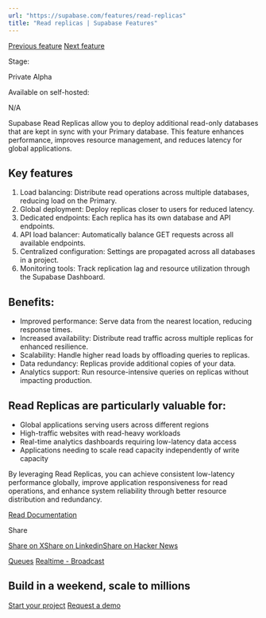 ```yaml
---
url: "https://supabase.com/features/read-replicas"
title: "Read replicas | Supabase Features"
---
```


[Previous feature](https://supabase.com/features/queues) [Next feature](https://supabase.com/features/realtime-broadcast)

Stage:

Private Alpha

Available on self-hosted:

N/A

Supabase Read Replicas allow you to deploy additional read-only databases that are kept in sync with your Primary database. This feature enhances performance, improves resource management, and reduces latency for global applications.

## Key features

1. Load balancing: Distribute read operations across multiple databases, reducing load on the Primary.
2. Global deployment: Deploy replicas closer to users for reduced latency.
3. Dedicated endpoints: Each replica has its own database and API endpoints.
4. API load balancer: Automatically balance GET requests across all available endpoints.
5. Centralized configuration: Settings are propagated across all databases in a project.
6. Monitoring tools: Track replication lag and resource utilization through the Supabase Dashboard.

## Benefits:

- Improved performance: Serve data from the nearest location, reducing response times.
- Increased availability: Distribute read traffic across multiple replicas for enhanced resilience.
- Scalability: Handle higher read loads by offloading queries to replicas.
- Data redundancy: Replicas provide additional copies of your data.
- Analytics support: Run resource-intensive queries on replicas without impacting production.

## Read Replicas are particularly valuable for:

- Global applications serving users across different regions
- High-traffic websites with read-heavy workloads
- Real-time analytics dashboards requiring low-latency data access
- Applications needing to scale read capacity independently of write capacity

By leveraging Read Replicas, you can achieve consistent low-latency performance globally, improve application responsiveness for read operations, and enhance system reliability through better resource distribution and redundancy.

[Read Documentation](https://supabase.com/docs/guides/platform/read-replicas)

Share

[Share on X](https://twitter.com/intent/tweet?url=https%3A%2F%2Fsupabase.com%2Ffeatures%2Fread-replicas&text=Read%20replicas%20%7C%20Supabase%20Features)[Share on Linkedin](https://www.linkedin.com/shareArticle?url=https%3A%2F%2Fsupabase.com%2Ffeatures%2Fread-replicas&text=Read%20replicas%20%7C%20Supabase%20Features)[Share on Hacker News](https://news.ycombinator.com/submitlink?u=https%3A%2F%2Fsupabase.com%2Ffeatures%2Fread-replicas&t=Read%20replicas%20%7C%20Supabase%20Features)

[Queues](https://supabase.com/features/queues) [Realtime - Broadcast](https://supabase.com/features/realtime-broadcast)

## Build in a weekend, scale to millions

[Start your project](https://supabase.com/dashboard) [Request a demo](https://supabase.com/contact/sales)